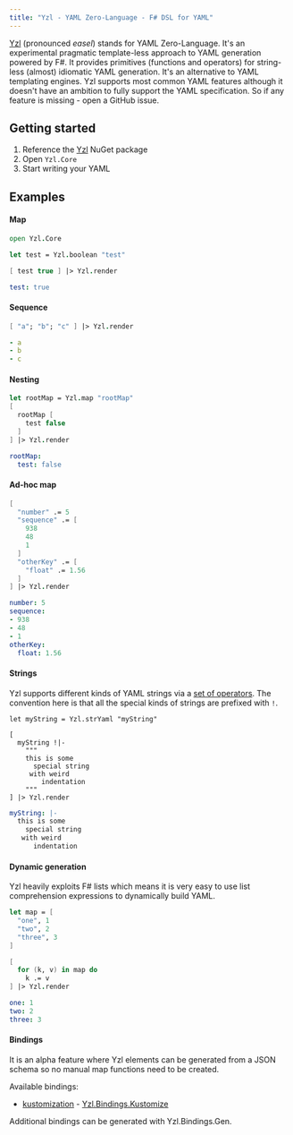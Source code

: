 ```yaml
---
title: "Yzl - YAML Zero-Language - F# DSL for YAML"
---
```


[Yzl](https://github.com/queil/yzl) (pronounced *easel*) stands for YAML Zero-Language. It's an experimental pragmatic template-less approach to YAML generation powered by F#. It provides primitives (functions and operators) for string-less (almost) idiomatic YAML generation. It's an alternative to YAML templating engines. Yzl supports most common YAML features although it doesn't have an ambition to fully support the YAML specification. So if any feature is missing - open a GitHub issue.

## Getting started

1. Reference the [Yzl](https://www.nuget.org/packages/Yzl) NuGet package
2. Open `Yzl.Core`
3. Start writing your YAML

## Examples

#### Map

``` fsharp
open Yzl.Core

let test = Yzl.boolean "test"

[ test true ] |> Yzl.render
```

```yaml
test: true
```

#### Sequence

``` fsharp
[ "a"; "b"; "c" ] |> Yzl.render
```

```yaml
- a
- b
- c
```

#### Nesting

```fsharp
let rootMap = Yzl.map "rootMap"
[
  rootMap [
    test false
  ]
] |> Yzl.render
```

```yaml
rootMap:
  test: false
```

#### Ad-hoc map

```fsharp
[
  "number" .= 5
  "sequence" .= [
    938
    48
    1
  ]
  "otherKey" .= [
    "float" .= 1.56
  ]
] |> Yzl.render
```

```yaml
number: 5
sequence:
- 938
- 48
- 1
otherKey:
  float: 1.56
```

#### Strings

Yzl supports different kinds of YAML strings via a [set of operators](reference/yzl-core-operators).
The convention here is that all the special kinds of strings are prefixed with `!`.

```f#
let myString = Yzl.strYaml "myString"

[
  myString !|-
    """
    this is some
      special string
     with weird
        indentation
    """
] |> Yzl.render
```

```yaml
myString: |-
  this is some
    special string
   with weird
      indentation
```

#### Dynamic generation

Yzl heavily exploits F# lists which means it is very easy to use list comprehension expressions to dynamically build YAML.

```fsharp
let map = [
  "one", 1
  "two", 2
  "three", 3
]

[
  for (k, v) in map do
    k .= v
] |> Yzl.render

```

```yaml
one: 1
two: 2
three: 3
```

#### Bindings

It is an alpha feature where Yzl elements can be generated from a JSON schema so no manual map functions need to be created.

Available bindings:

* [kustomization](https://kustomize.io/) - [Yzl.Bindings.Kustomize](https://www.nuget.org/packages/Yzl.Bindings.Kustomize)

Additional bindings can be generated with Yzl.Bindings.Gen.
